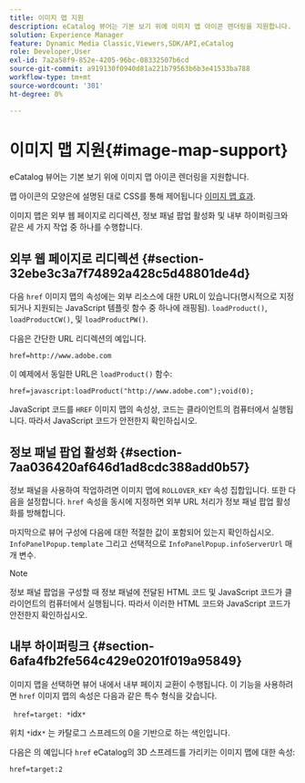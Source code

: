 ```yaml
---
title: 이미지 맵 지원
description: eCatalog 뷰어는 기본 보기 위에 이미지 맵 아이콘 렌더링을 지원합니다.
solution: Experience Manager
feature: Dynamic Media Classic,Viewers,SDK/API,eCatalog
role: Developer,User
exl-id: 7a2a58f9-852e-4205-96bc-08332507b6cd
source-git-commit: a919130f0940d81a221b79563b6b3e41533ba788
workflow-type: tm+mt
source-wordcount: '301'
ht-degree: 0%

---
```


# 이미지 맵 지원{#image-map-support}

eCatalog 뷰어는 기본 보기 위에 이미지 맵 아이콘 렌더링을 지원합니다.

맵 아이콘의 모양은에 설명된 대로 CSS를 통해 제어됩니다 [이미지 맵 효과](../../c-html5-s7-aem-asset-viewers/c-html5-20-ecatalog-viewer-about/c-html5-20-ecatalog-viewer-customizingviewer/r-html5-ecatalog-viewer-20-customize-imagemapeffect.md#reference-261df27d1ed145c882b26b88e33a0289).

이미지 맵은 외부 웹 페이지로 리디렉션, 정보 패널 팝업 활성화 및 내부 하이퍼링크와 같은 세 가지 작업 중 하나를 수행합니다.

## 외부 웹 페이지로 리디렉션 {#section-32ebe3c3a7f74892a428c5d48801de4d}

다음 `href` 이미지 맵의 속성에는 외부 리소스에 대한 URL이 있습니다(명시적으로 지정되거나 지원되는 JavaScript 템플릿 함수 중 하나에 래핑됨). `loadProduct()`, `loadProductCW()`, 및 `loadProductPW()`.

다음은 간단한 URL 리디렉션의 예입니다.

`href=http://www.adobe.com`

이 예제에서 동일한 URL은 `loadProduct()` 함수:

`href=javascript:loadProduct("http://www.adobe.com");void(0);`

JavaScript 코드를 `HREF` 이미지 맵의 속성상, 코드는 클라이언트의 컴퓨터에서 실행됩니다. 따라서 JavaScript 코드가 안전한지 확인하십시오.

## 정보 패널 팝업 활성화 {#section-7aa036420af646d1ad8cdc388add0b57}

정보 패널을 사용하여 작업하려면 이미지 맵에 `ROLLOVER_KEY` 속성 집합입니다. 또한 다음을 설정합니다. `href` 속성을 동시에 지정하면 외부 URL 처리가 정보 패널 팝업 활성화를 방해합니다.

마지막으로 뷰어 구성에 다음에 대한 적절한 값이 포함되어 있는지 확인하십시오. `InfoPanelPopup.template` 그리고 선택적으로 `InfoPanelPopup.infoServerUrl` 매개 변수.

>[!NOTE]
>
>정보 패널 팝업을 구성할 때 정보 패널에 전달된 HTML 코드 및 JavaScript 코드가 클라이언트의 컴퓨터에서 실행됩니다. 따라서 이러한 HTML 코드와 JavaScript 코드가 안전한지 확인하십시오.

## 내부 하이퍼링크 {#section-6afa4fb2fe564c429e0201f019a95849}

이미지 맵을 선택하면 뷰어 내에서 내부 페이지 교환이 수행됩니다. 이 기능을 사용하려면 `href` 이미지 맵의 속성은 다음과 같은 특수 형식을 갖습니다.

` href=target: *`idx`*`

위치 `*`idx`*` 는 카탈로그 스프레드의 0을 기반으로 하는 색인입니다.

다음은 의 예입니다 `href` eCatalog의 3D 스프레드를 가리키는 이미지 맵에 대한 속성:

`href=target:2`
